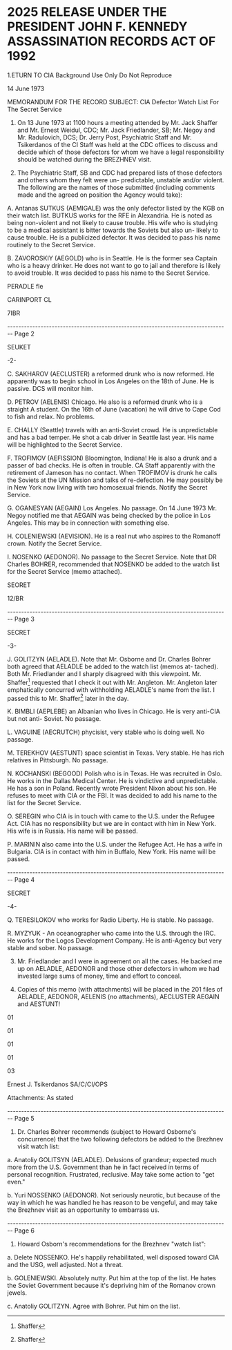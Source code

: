 # 2025 RELEASE UNDER THE PRESIDENT JOHN F. KENNEDY ASSASSINATION RECORDS ACT OF 1992

1.ETURN TO CIA
Background Use Only
Do Not Reproduce

14 June 1973

MEMORANDUM FOR THE RECORD
SUBJECT: CIA Defector Watch List
For The Secret Service

1. On 13 June 1973 at 1100 hours a meeting attended by Mr. Jack Shaffer and Mr. Ernest Weidul, CDC; Mr. Jack Friedlander, SB; Mr. Negoy and Mr. Radulovich, DCS; Dr. Jerry Post, Psychiatric Staff and Mr. Tsikerdanos of the CI Staff was held at the CDC offices to discuss and decide which of those defectors for whom we have a legal responsibility should be watched during the BREZHNEV visit.

2. The Psychiatric Staff, SB and CDC had prepared lists of those defectors and others whom they felt were un- predictable, unstable and/or violent. The following are the names of those submitted (including comments made and the agreed on position the Agency would take):

A. Antanas SUTKUS (AEMIGALE) was the only defector listed by the KGB on their watch list. BUTKUS works for the RFE in Alexandria. He is noted as being non-violent and not likely to cause trouble. His wife who is studying to be a medical assistant is bitter towards the Soviets but also un- likely to cause trouble. He is a publicized defector. It was decided to pass his name routinely to the Secret Service.

B. ZAVOROSKIY (AEGOLD) who is in Seattle. He is the former sea Captain who is a heavy drinker. He does not want to go to jail and therefore is likely to avoid trouble. It was decided to pass his name to the Secret Service.

PERADLE fle

CARINPORT CL

7IBR


-------------------------------------------------------------------------------- Page 2

SEUKET

-2-

C. SAKHAROV (AECLUSTER) a reformed drunk who is now reformed. He apparently was to begin school in Los Angeles on the 18th of June. He is passive. DCS will monitor him.

D. PETROV (AELENIS) Chicago. He also is a reformed drunk who is a straight A student. On the 16th of June (vacation) he will drive to Cape Cod to fish and relax. No problems.

E. CHALLY (Seattle) travels with an anti-Soviet crowd. He is unpredictable and has a bad temper. He shot a cab driver in Seattle last year. His name will be highlighted to the Secret Service.

F. TROFIMOV (AEFISSION) Bloomington, Indiana! He is also a drunk and a passer of bad checks. He is often in trouble. CA Staff apparently with the retirement of Jameson has no contact. When TROFIMOV is drunk he calls the Soviets at the UN Mission and talks of re-defection. He may possibly be in New York now living with two homosexual friends. Notify the Secret Service.

G. OGANESYAN (AEGAIN) Los Angeles. No passage. On 14 June 1973 Mr. Negoy notified me that AEGAIN was being checked by the police in Los Angeles. This may be in connection with something else.

H. COLENIEWSKI (AEVISION). He is a real nut who aspires to the Romanoff crown. Notify the Secret Service.

I. NOSENKO (AEDONOR). No passage to the Secret Service. Note that DR Charles BOHRER, recommended that NOSENKO be added to the watch list for the Secret Service (memo attached).

SEORET

12/BR


-------------------------------------------------------------------------------- Page 3

SECRET

-3-

J. GOLITZYN (AELADLE). Note that Mr.
Osborne and Dr. Charles Bohrer both agreed that
AELADLE be added to the watch list (memos at-
tached). Both Mr. Friedlander and I sharply
disagreed with this viewpoint. Mr. Shaffer[^3]
requested that I check it out with Mr. Angleton.
Mr. Angleton later emphatically concurred with
withholding AELADLE's name from the list. I
passed this to Mr. Shaffer[^3] later in the day.

K. BIMBLI (AEPLEBE) an Albanian who lives
in Chicago. He is very anti-CIA but not anti-
Soviet. No passage.

L. VAGUINE (AECRUTCH) phycisist, very
stable who is doing well. No passage.

M. TEREKHOV (AESTUNT) space scientist in
Texas. Very stable. He has rich relatives in
Pittsburgh. No passage.

N. KOCHANSKI (BEGOOD) Polish who is in
Texas. He was recruited in Oslo. He works in
the Dallas Medical Center. He is vindictive and
unpredictable. He has a son in Poland. Recently wrote President Nixon about his son.
He refuses to meet with CIA or the FBI. It was
decided to add his name to the list for the
Secret Service.

O. SEREGIN who CIA is in touch with came
to the U.S. under the Refugee Act. CIA has no
responsibility but we are in contact with him in
New York. His wife is in Russia. His name will
be passed.

P. MARININ also came into the U.S. under
the Refugee Act. He has a wife in Bulgaria. CIA
is in contact with him in Buffalo, New York. His
name will be passed.

[^3]: Shaffer


-------------------------------------------------------------------------------- Page 4

SECRET

-4-

Q. TERESILOKOV who works for Radio Liberty.
He is stable. No passage.

R. MYZYUK - An oceanographer who came into the U.S. through the IRC. He works for the Logos Development Company. He is anti-Agency but very stable and sober. No passage.

3. Mr. Friedlander and I were in agreement on all the cases. He backed me up on AELADLE, AEDONOR and those other defectors in whom we had invested large sums of money, time and effort to conceal.

4. Copies of this memo (with attachments) will be placed in the 201 files of AELADLE, AEDONOR, AELENIS (no attachments), AECLUSTER AEGAIN and AESTUNT!

01

01

01

01

03

Ernest J. Tsikerdanos
SA/C/CI/OPS

Attachments: As stated


-------------------------------------------------------------------------------- Page 5

1. Dr. Charles Bohrer recommends (subject to Howard Osborne's concurrence) that the two following defectors be added to the Brezhnev visit watch list:

a. Anatoliy GOLITSYN (AELADLE). Delusions of grandeur; expected much more from the U.S. Government than he in fact received in terms of personal recognition. Frustrated, reclusive. May take some action to "get even."

b. Yuri NOSSENKO (AEDONOR). Not seriously neurotic, but because of the way in which he was handled he has reason to be vengeful, and may take the Brezhnev visit as an opportunity to embarrass us.


-------------------------------------------------------------------------------- Page 6

1. Howard Osborn's recommendations for the Brezhnev "watch list":

a. Delete NOSSENKO. He's happily rehabilitated, well disposed toward CIA and the USG, well adjusted. Not a threat.

b. GOLENIEWSKI. Absolutely nutty. Put him at the top of the list. He hates the Soviet Government because it's depriving him of the Romanov crown jewels.

c. Anatoliy GOLITZYN. Agree with Bohrer. Put him on the list.
